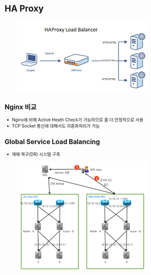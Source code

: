 # HA Proxy

<figure><img src="../../../.gitbook/assets/image (2) (1) (1) (1) (1).png" alt=""><figcaption></figcaption></figure>

## Nginx 비교

* Nginx에 비해 Active Heath Check가 가능하므로 좀 더 안정적으로 사용
* TCP Socket 통신에 대해서도 이중화처리가 가능

## Global Service Load Balancing

* 재해 복구(DR) 시스템 구축

<figure><img src="../../../.gitbook/assets/image (3) (1) (1) (1).png" alt=""><figcaption></figcaption></figure>
